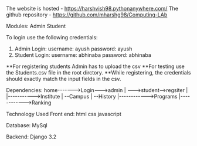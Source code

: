 The website is hosted -  https://harshvish98.pythonanywhere.com/
The github repository - https://github.com/mharshg98/Computing-LAb

Modules:
Admin
Student

To login use the following credentials:
1. Admin Login:
	username: ayush
	password: ayush
2. Student Login:
	username: abhinaba
	password: abhinaba
	
**For registering students Admin has to upload the csv
**For testing use the Students.csv file in the root dirctory.
**While registering, the credentials should exactly match the input fields in the csv.


Dependencies:
home------->Login--->admin
|		  --->student-->regsiter
|
|----------->Institute
|		--Campus
|		--History
|------------>Programs
|------------>Ranking


Technology Used
Front end:
html
css
javascript

Database:
MySql

Backend:
Django 3.2
